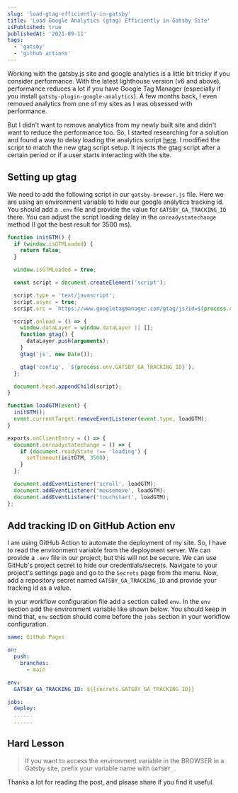 ```yaml
---
slug: 'load-gtag-efficiently-in-gatsby'
title: 'Load Google Analytics (gtag) Efficiently in Gatsby Site'
isPublished: true
publishedAt: '2021-09-11'
tags:
  - 'gatsby'
  - 'github actions'
---
```


Working with the gatsby.js site and google analytics is a little bit tricky if you consider performance. With the latest lighthouse version (v6 and above), performance reduces a lot if you have Google Tag Manager (especially if you install `gatsby-plugin-google-analytics`). A few months back, I even removed analytics from one of my sites as I was obsessed with performance.

But I didn't want to remove analytics from my newly built site and didn't want to reduce the performance too. So, I started researching for a solution and found a way to delay loading the analytics script [here](https://github.com/gatsbyjs/gatsby/issues/24332#issuecomment-752373784). I modified the script to match the new gtag script setup. It injects the gtag script after a certain period or if a user starts interacting with the site.

## Setting up gtag

We need to add the following script in our `gatsby-browser.js` file. Here we are using an environment variable to hide our google analytics tracking id. You should add a `.env` file and provide the value for `GATSBY_GA_TRACKING_ID` there. You can adjust the script loading delay in the `onreadystatechange` method (I got the best result for 3500 ms).

```javascript
function initGTM() {
  if (window.isGTMLoaded) {
    return false;
  }

  window.isGTMLoaded = true;

  const script = document.createElement('script');

  script.type = 'text/javascript';
  script.async = true;
  script.src = `https://www.googletagmanager.com/gtag/js?id=${process.env.GATSBY_GA_TRACKING_ID}`;

  script.onload = () => {
    window.dataLayer = window.dataLayer || [];
    function gtag() {
      dataLayer.push(arguments);
    }
    gtag('js', new Date());

    gtag('config', `${process.env.GATSBY_GA_TRACKING_ID}`);
  };

  document.head.appendChild(script);
}

function loadGTM(event) {
  initGTM();
  event.currentTarget.removeEventListener(event.type, loadGTM);
}

exports.onClientEntry = () => {
  document.onreadystatechange = () => {
    if (document.readyState !== 'loading') {
      setTimeout(initGTM, 3500);
    }
  };

  document.addEventListener('scroll', loadGTM);
  document.addEventListener('mousemove', loadGTM);
  document.addEventListener('touchstart', loadGTM);
};
```

## Add tracking ID on GitHub Action env

I am using GitHub Action to automate the deployment of my site. So, I have to read the environment variable from the deployment server. We can provide a `.env` file in our project, but this will not be secure. We can use GitHub's project secret to hide our credentials/secrets. Navigate to your project's settings page and go to the `Secrets` page from the menu. Now, add a repository secret named `GATSBY_GA_TRACKING_ID` and provide your tracking id as a value.

In your workflow configuration file add a section called `env`. In the `env` section add the environment variable like shown below. You should keep in mind that, `env` section should come before the `jobs` section in your workflow configuration.

```yaml
name: GitHub Pages

on:
  push:
    branches:
      - main

env:
  GATSBY_GA_TRACKING_ID: ${{secrets.GATSBY_GA_TRACKING_ID}}

jobs:
  deploy:
  ......
  ......
```

## Hard Lesson

> If you want to access the environment variable in the BROWSER in a Gatsby site, prefix your variable name with `GATSBY_`.

Thanks a lot for reading the post, and please share if you find it useful.
